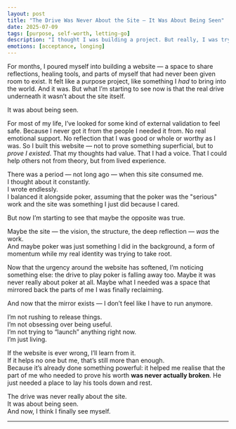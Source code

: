 ```yaml
---
layout: post
title: "The Drive Was Never About the Site — It Was About Being Seen"
date: 2025-07-09
tags: [purpose, self-worth, letting-go]
description: "I thought I was building a project. But really, I was trying to prove I was allowed to take up space. And now that the urgency has faded, I can finally breathe."
emotions: [acceptance, longing]
---
```


For months, I poured myself into building a website — a space to share reflections, healing tools, and parts of myself that had never been given room to exist. It felt like a purpose project, like something I *had* to bring into the world. And it was. But what I’m starting to see now is that the real drive underneath it wasn’t about the site itself.

It was about being seen.

For most of my life, I’ve looked for some kind of external validation to feel safe. Because I never got it from the people I needed it from. No real emotional support. No reflection that I was good or whole or worthy as I was. So I built this website — not to prove something superficial, but to *prove I existed*. That my thoughts had value. That I had a voice. That I could help others not from theory, but from lived experience.

There was a period — not long ago — when this site consumed me.  
I thought about it constantly.  
I wrote endlessly.  
I balanced it alongside poker, assuming that the poker was the "serious" work and the site was something I just did because I cared.

But now I’m starting to see that maybe the opposite was true.

Maybe the site — the vision, the structure, the deep reflection — *was* the work.  
And maybe poker was just something I did in the background, a form of momentum while my real identity was trying to take root.

Now that the urgency around the website has softened, I’m noticing something else: the drive to play poker is falling away too. Maybe it was never really about poker at all. Maybe what I needed was a space that mirrored back the parts of me I was finally reclaiming.

And now that the mirror exists — I don’t feel like I have to run anymore.

I’m not rushing to release things.  
I’m not obsessing over being useful.  
I’m not trying to “launch” anything right now.  
I’m just living.

If the website is ever wrong, I’ll learn from it.  
If it helps no one but me, that’s still more than enough.  
Because it’s already done something powerful: it helped me realise that the part of me who needed to prove his worth **was never actually broken**. He just needed a place to lay his tools down and rest.

The drive was never really about the site.  
It was about being seen.  
And now, I think I finally see myself.


---